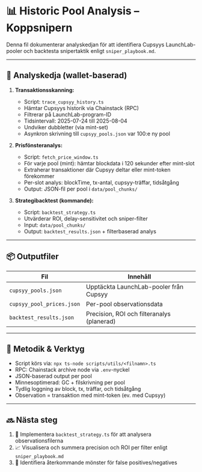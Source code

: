# 📊 Historic Pool Analysis – Koppsnipern

Denna fil dokumenterar analyskedjan för att identifiera Cupsyys LaunchLab-pooler och backtesta snipertaktik enligt `sniper_playbook.md`.

---

## 🔁 Analyskedja (wallet-baserad)

1. **Transaktionsskanning:**
   - Script: `trace_cupsyy_history.ts`
   - Hämtar Cupsyys historik via Chainstack (RPC)
   - Filtrerar på LaunchLab-program-ID
   - Tidsintervall: 2025-07-24 till 2025-08-04
   - Undviker dubbletter (via mint-set)
   - Asynkron skrivning till `cupsyy_pools.json` var 100:e ny pool

2. **Prisfönsteranalys:**
   - Script: `fetch_price_window.ts`
   - För varje pool (mint): hämtar blockdata i 120 sekunder efter mint-slot
   - Extraherar transaktioner där Cupsyy deltar eller mint-token förekommer
   - Per-slot analys: blockTime, tx-antal, cupsyy-träffar, tidsåtgång
   - Output: JSON-fil per pool i `data/pool_chunks/`

3. **Strategibacktest (kommande):**
   - Script: `backtest_strategy.ts`
   - Utvärderar ROI, delay-sensitivitet och sniper-filter
   - Input: `data/pool_chunks/`
   - Output: `backtest_results.json` + filterbaserad analys

---

## 📦 Outputfiler

| Fil                          | Innehåll                                       |
|------------------------------|------------------------------------------------|
| `cupsyy_pools.json`          | Upptäckta LaunchLab-pooler från Cupsyy         |
| `cupsyy_pool_prices.json`    | Per-pool observationsdata                      |
| `backtest_results.json`      | Precision, ROI och filteranalys (planerad)     |

---

## 🧰 Metodik & Verktyg

- Script körs via: `npx ts-node scripts/utils/<filnamn>.ts`
- RPC: Chainstack archive node via `.env`-nyckel
- JSON-baserad output per pool
- Minnesoptimerad: GC + filskrivning per pool
- Tydlig loggning av block, tx, träffar, och tidsåtgång
- Observation = transaktion med mint-token (ev. med Cupsyy)

---

## 🔜 Nästa steg

1. 🧪 Implementera `backtest_strategy.ts` för att analysera observationsfilerna
2. 📈 Visualisera och summera precision och ROI per filter enligt `sniper_playbook.md`
3. 🚫 Identifiera återkommande mönster för false positives/negatives
